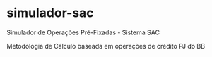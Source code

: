 # simulador-sac

Simulador de Operações Pré-Fixadas - Sistema SAC

Metodologia de Cálculo baseada em operações de crédito PJ do BB
